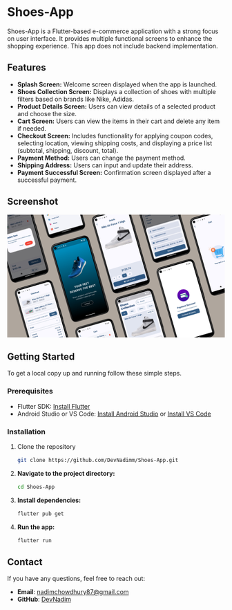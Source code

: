 # Shoes-App

Shoes-App is a Flutter-based e-commerce application with a strong focus on user interface. It provides multiple functional screens to enhance the shopping experience. This app does not include backend implementation.

## Features

- **Splash Screen:** Welcome screen displayed when the app is launched.
- **Shoes Collection Screen:** Displays a collection of shoes with multiple filters based on brands like Nike, Adidas.
- **Product Details Screen:** Users can view details of a selected product and choose the size.
- **Cart Screen:** Users can view the items in their cart and delete any item if needed.
- **Checkout Screen:** Includes functionality for applying coupon codes, selecting location, viewing shipping costs, and displaying a price list (subtotal, shipping, discount, total).
- **Payment Method:** Users can change the payment method.
- **Shipping Address:** Users can input and update their address.
- **Payment Successful Screen:** Confirmation screen displayed after a successful payment.

## Screenshot

![Screenshot](assets/images/screenshot/screenshot.jpg)

## Getting Started

To get a local copy up and running follow these simple steps.

### Prerequisites

- Flutter SDK: [Install Flutter](https://flutter.dev/docs/get-started/install)
- Android Studio or VS Code: [Install Android Studio](https://developer.android.com/studio) or [Install VS Code](https://code.visualstudio.com/)

### Installation

1. Clone the repository
   ```bash
   git clone https://github.com/DevNadimm/Shoes-App.git

2. **Navigate to the project directory:**
    ```bash
   cd Shoes-App

3. **Install dependencies:**
    ```bash
    flutter pub get
    ```
4. **Run the app:**
    ```bash
    flutter run
    ```

## Contact

If you have any questions, feel free to reach out:

- **Email**: [nadimchowdhury87@gmail.com](mailto:nadimchowdhury87@gmail.com)
- **GitHub**: [DevNadim](https://github.com/DevNadim)